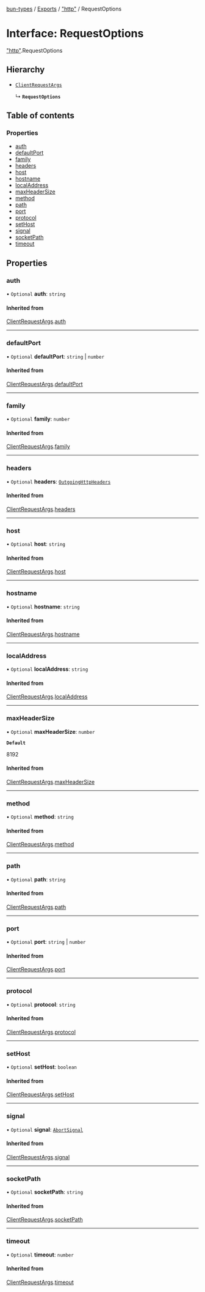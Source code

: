 [bun-types](https://oven-sh.github.io/bun-types/README.md) / [Exports](https://oven-sh.github.io/bun-types/modules.md) / ["http"](https://oven-sh.github.io/bun-types/modules/http_.md) / RequestOptions

# Interface: RequestOptions

["http"](https://oven-sh.github.io/bun-types/modules/http_.md).RequestOptions

## Hierarchy

- [`ClientRequestArgs`](https://oven-sh.github.io/bun-types/interfaces/http_.ClientRequestArgs.md)

  ↳ **`RequestOptions`**

## Table of contents

### Properties

- [auth](https://oven-sh.github.io/bun-types/interfaces/http_.RequestOptions.md#auth)
- [defaultPort](https://oven-sh.github.io/bun-types/interfaces/http_.RequestOptions.md#defaultport)
- [family](https://oven-sh.github.io/bun-types/interfaces/http_.RequestOptions.md#family)
- [headers](https://oven-sh.github.io/bun-types/interfaces/http_.RequestOptions.md#headers)
- [host](https://oven-sh.github.io/bun-types/interfaces/http_.RequestOptions.md#host)
- [hostname](https://oven-sh.github.io/bun-types/interfaces/http_.RequestOptions.md#hostname)
- [localAddress](https://oven-sh.github.io/bun-types/interfaces/http_.RequestOptions.md#localaddress)
- [maxHeaderSize](https://oven-sh.github.io/bun-types/interfaces/http_.RequestOptions.md#maxheadersize)
- [method](https://oven-sh.github.io/bun-types/interfaces/http_.RequestOptions.md#method)
- [path](https://oven-sh.github.io/bun-types/interfaces/http_.RequestOptions.md#path)
- [port](https://oven-sh.github.io/bun-types/interfaces/http_.RequestOptions.md#port)
- [protocol](https://oven-sh.github.io/bun-types/interfaces/http_.RequestOptions.md#protocol)
- [setHost](https://oven-sh.github.io/bun-types/interfaces/http_.RequestOptions.md#sethost)
- [signal](https://oven-sh.github.io/bun-types/interfaces/http_.RequestOptions.md#signal)
- [socketPath](https://oven-sh.github.io/bun-types/interfaces/http_.RequestOptions.md#socketpath)
- [timeout](https://oven-sh.github.io/bun-types/interfaces/http_.RequestOptions.md#timeout)

## Properties

### auth

• `Optional` **auth**: `string`

#### Inherited from

[ClientRequestArgs](https://oven-sh.github.io/bun-types/interfaces/http_.ClientRequestArgs.md).[auth](https://oven-sh.github.io/bun-types/interfaces/http_.ClientRequestArgs.md#auth)

___

### defaultPort

• `Optional` **defaultPort**: `string` \| `number`

#### Inherited from

[ClientRequestArgs](https://oven-sh.github.io/bun-types/interfaces/http_.ClientRequestArgs.md).[defaultPort](https://oven-sh.github.io/bun-types/interfaces/http_.ClientRequestArgs.md#defaultport)

___

### family

• `Optional` **family**: `number`

#### Inherited from

[ClientRequestArgs](https://oven-sh.github.io/bun-types/interfaces/http_.ClientRequestArgs.md).[family](https://oven-sh.github.io/bun-types/interfaces/http_.ClientRequestArgs.md#family)

___

### headers

• `Optional` **headers**: [`OutgoingHttpHeaders`](https://oven-sh.github.io/bun-types/interfaces/http_.OutgoingHttpHeaders.md)

#### Inherited from

[ClientRequestArgs](https://oven-sh.github.io/bun-types/interfaces/http_.ClientRequestArgs.md).[headers](https://oven-sh.github.io/bun-types/interfaces/http_.ClientRequestArgs.md#headers)

___

### host

• `Optional` **host**: `string`

#### Inherited from

[ClientRequestArgs](https://oven-sh.github.io/bun-types/interfaces/http_.ClientRequestArgs.md).[host](https://oven-sh.github.io/bun-types/interfaces/http_.ClientRequestArgs.md#host)

___

### hostname

• `Optional` **hostname**: `string`

#### Inherited from

[ClientRequestArgs](https://oven-sh.github.io/bun-types/interfaces/http_.ClientRequestArgs.md).[hostname](https://oven-sh.github.io/bun-types/interfaces/http_.ClientRequestArgs.md#hostname)

___

### localAddress

• `Optional` **localAddress**: `string`

#### Inherited from

[ClientRequestArgs](https://oven-sh.github.io/bun-types/interfaces/http_.ClientRequestArgs.md).[localAddress](https://oven-sh.github.io/bun-types/interfaces/http_.ClientRequestArgs.md#localaddress)

___

### maxHeaderSize

• `Optional` **maxHeaderSize**: `number`

**`Default`**

8192

#### Inherited from

[ClientRequestArgs](https://oven-sh.github.io/bun-types/interfaces/http_.ClientRequestArgs.md).[maxHeaderSize](https://oven-sh.github.io/bun-types/interfaces/http_.ClientRequestArgs.md#maxheadersize)

___

### method

• `Optional` **method**: `string`

#### Inherited from

[ClientRequestArgs](https://oven-sh.github.io/bun-types/interfaces/http_.ClientRequestArgs.md).[method](https://oven-sh.github.io/bun-types/interfaces/http_.ClientRequestArgs.md#method)

___

### path

• `Optional` **path**: `string`

#### Inherited from

[ClientRequestArgs](https://oven-sh.github.io/bun-types/interfaces/http_.ClientRequestArgs.md).[path](https://oven-sh.github.io/bun-types/interfaces/http_.ClientRequestArgs.md#path)

___

### port

• `Optional` **port**: `string` \| `number`

#### Inherited from

[ClientRequestArgs](https://oven-sh.github.io/bun-types/interfaces/http_.ClientRequestArgs.md).[port](https://oven-sh.github.io/bun-types/interfaces/http_.ClientRequestArgs.md#port)

___

### protocol

• `Optional` **protocol**: `string`

#### Inherited from

[ClientRequestArgs](https://oven-sh.github.io/bun-types/interfaces/http_.ClientRequestArgs.md).[protocol](https://oven-sh.github.io/bun-types/interfaces/http_.ClientRequestArgs.md#protocol)

___

### setHost

• `Optional` **setHost**: `boolean`

#### Inherited from

[ClientRequestArgs](https://oven-sh.github.io/bun-types/interfaces/http_.ClientRequestArgs.md).[setHost](https://oven-sh.github.io/bun-types/interfaces/http_.ClientRequestArgs.md#sethost)

___

### signal

• `Optional` **signal**: [`AbortSignal`](https://oven-sh.github.io/bun-types/modules.md#abortsignal)

#### Inherited from

[ClientRequestArgs](https://oven-sh.github.io/bun-types/interfaces/http_.ClientRequestArgs.md).[signal](https://oven-sh.github.io/bun-types/interfaces/http_.ClientRequestArgs.md#signal)

___

### socketPath

• `Optional` **socketPath**: `string`

#### Inherited from

[ClientRequestArgs](https://oven-sh.github.io/bun-types/interfaces/http_.ClientRequestArgs.md).[socketPath](https://oven-sh.github.io/bun-types/interfaces/http_.ClientRequestArgs.md#socketpath)

___

### timeout

• `Optional` **timeout**: `number`

#### Inherited from

[ClientRequestArgs](https://oven-sh.github.io/bun-types/interfaces/http_.ClientRequestArgs.md).[timeout](https://oven-sh.github.io/bun-types/interfaces/http_.ClientRequestArgs.md#timeout)
